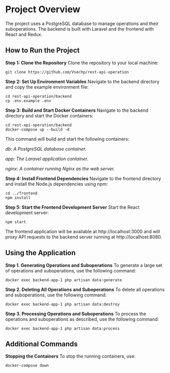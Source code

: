 # Project Overview

The project uses a PostgreSQL database to manage operations and their suboperations. The backend is built with Laravel and the frontend with React and Redux.

## How to Run the Project

**Step 1: Clone the Repository**
Clone the repository to your local machine:
```
git clone https://github.com/Vsechp/rest-api-operation
```
**Step 2: Set Up Environment Variables**
Navigate to the backend directory and copy the example environment file:
```
cd rest-api-operation/backend
cp .env.example .env
```
**Step 3: Build and Start Docker Containers**
Navigate to the backend directory and start the Docker containers:
```
cd rest-api-operation/backend
docker-compose up --build -d
```
This command will build and start the following containers:

*db: A PostgreSQL database container.*

*app: The Laravel application container.*

*nginx: A container running Nginx as the web server.*



**Step 4: Install Frontend Dependencies**
Navigate to the frontend directory and install the Node.js dependencies using npm:

```
cd ../frontend
npm install
```

**Step 5: Start the Frontend Development Server**
Start the React development server:

```
npm start
```
The frontend application will be available at http://localhost:3000 and will proxy API requests to the backend server running at http://localhost:8080.

## Using the Application

**Step 1. Generating Operations and Suboperations**
To generate a large set of operations and suboperations, use the following command:

```
docker exec backend-app-1 php artisan data:generate
```

**Step 2. Deleting All Operations and Suboperations**
To delete all operations and suboperations, use the following command:

```
docker exec backend-app-1 php artisan data:destroy
```


**Step 3. Processing Operations and Suboperations**
To process the operations and suboperations as described, use the following command:

```
docker exec backend-app-1 php artisan data:process
```

## Additional Commands

**Stopping the Containers**
To stop the running containers, use:

```
docker-compose down
```

